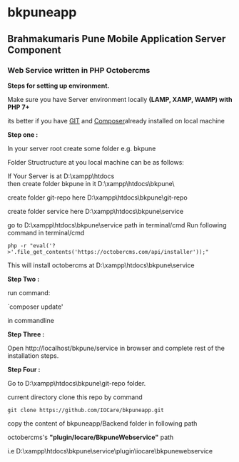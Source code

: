 # bkpuneapp
## Brahmakumaris Pune Mobile Application Server Component
### Web Service written in PHP Octobercms

**Steps for setting up environment.**

Make sure you have Server environment locally **(LAMP, XAMP, WAMP) with PHP 7+**

its better if you have [GIT](http://git-scm.com/downloads) and [Composer](https://getcomposer.org/Composer-Setup.exe)already installed on local machine 

**Step one :**

In your server root create some folder e.g. bkpune

Folder Structructure at you local machine can be as follows:

If Your Server is at D:\xampp\htdocs\
then create folder bkpune in it
D:\xampp\htdocs\bkpune\

create folder git-repo here 
D:\xampp\htdocs\bkpune\git-repo

create folder service here 
D:\xampp\htdocs\bkpune\service

go to D:\xampp\htdocs\bkpune\service path in terminal/cmd
Run following command in terminal/cmd

`php -r "eval('?>'.file_get_contents('https://octobercms.com/api/installer'));"`

This will install octobercms at D:\xampp\htdocs\bkpune\service

**Step Two :**

run command:

`composer update'

in commandline

**Step Three :**

Open http://localhost/bkpune/service in browser and complete rest of the installation steps.


**Step Four :**

Go to D:\xampp\htdocs\bkpune\git-repo folder.

current directory clone this repo by command


`git clone https://github.com/IOCare/bkpuneapp.git`


copy the content of bkpuneapp/Backend folder in following path

octobercms's  **"plugin/Iocare/BkpuneWebservice"** path

i.e D:\xampp\htdocs\bkpune\service\plugin\iocare\bkpunewebservice




